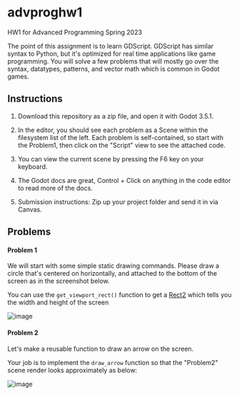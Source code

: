 # advproghw1
HW1 for Advanced Programming Spring 2023

The point of this assignment is to learn GDScript. GDScript has similar syntax to Python, but it's optimized for real time applications like game programming.
You will solve a few problems that will mostly go over the syntax, datatypes, patterns, and vector math which is common in Godot games.


## Instructions

1. Download this repository as a zip file, and open it with Godot 3.5.1.

1. In the editor, you should see each problem as a Scene within the filesystem list of the left. Each problem is self-contained, so start with the Problem1, then click on the "Script" view to see the attached code.

1. You can view the current scene by pressing the F6 key on your keyboard.

1. The Godot docs are great, Control + Click on anything in the code editor to read more of the docs.

1. Submission instructions: Zip up your project folder and send it in via Canvas.

## Problems

#### Problem 1

We will start with some simple static drawing commands. Please draw a circle that's centered on horizontally, and attached to the bottom of the screen as in the screenshot below.

You can use the `get_viewport_rect()` function to get a [Rect2](https://docs.godotengine.org/en/stable/classes/class_rect2.html) which tells you the width and height of the screen

![image](https://user-images.githubusercontent.com/392417/221939038-43c13a1b-4305-4d13-8191-e46c0814f700.png)

#### Problem 2

Let's make a reusable function to draw an arrow on the screen.

Your job is to implement the `draw_arrow` function so that the "Problem2" scene render looks approximately as below:

![image](https://user-images.githubusercontent.com/392417/221946587-5d50164c-5098-4e8a-a4a4-0795498602b2.png)
